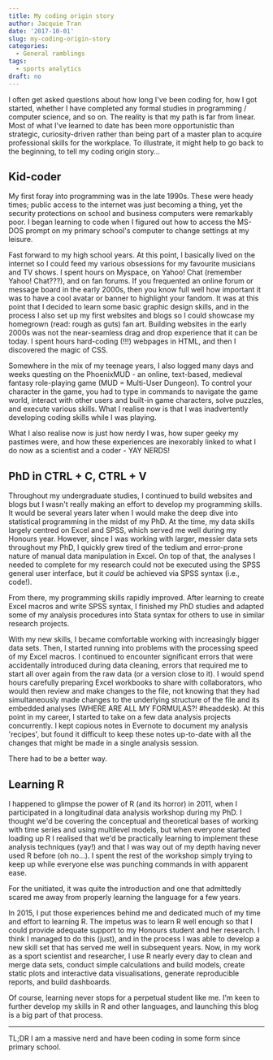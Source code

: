 ```yaml
---
title: My coding origin story
author: Jacquie Tran
date: '2017-10-01'
slug: my-coding-origin-story
categories:
  - General ramblings
tags:
  - sports analytics
draft: no
---
```


I often get asked questions about how long I've been coding for, how I got started, whether I have completed any formal studies in programming / computer science, and so on. The reality is that my path is far from linear. Most of what I've learned to date has been more opportunistic than strategic, curiosity-driven rather than being part of a master plan to acquire professional skills for the workplace. To illustrate, it might help to go back to the beginning, to tell my coding origin story...

## Kid-coder

My first foray into programming was in the late 1990s. These were heady times; public access to the internet was just becoming a thing, yet the security protections on school and business computers were remarkably poor. I began learning to code when I figured out how to access the MS-DOS prompt on my primary school's computer to change settings at my leisure.

Fast forward to my high school years. At this point, I basically lived on the internet so I could feed my various obsessions for my favourite musicians and TV shows. I spent hours on Myspace, on Yahoo! Chat (remember Yahoo! Chat???), and on fan forums. If you frequented an online forum or message board in the early 2000s, then you know full well how important it was to have a cool avatar or banner to highlight your fandom. It was at this point that I decided to learn some basic graphic design skills, and in the process I also set up my first websites and blogs so I could showcase my homegrown (read: rough as guts) fan art. Building websites in the early 2000s was not the near-seamless drag and drop experience that it can be today. I spent hours hard-coding (!!!) webpages in HTML, and then I discovered the magic of CSS.

Somewhere in the mix of my teenage years, I also logged many days and weeks questing on the PhoenixMUD - an online, text-based, medieval fantasy role-playing game (MUD = Multi-User Dungeon). To control your character in the game, you had to type in commands to navigate the game world, interact with other users and built-in game characters, solve puzzles, and execute various skills. What I realise now is that I was inadvertently developing coding skills while I was playing.

What I also realise now is just how nerdy I was, how super geeky my pastimes were, and how these experiences are inexorably linked to what I do now as a scientist and a coder - YAY NERDS!

## PhD in CTRL + C, CTRL + V

Throughout my undergraduate studies, I continued to build websites and blogs but I wasn't really making an effort to develop my programming skills. It would be several years later when I would make the deep dive into statistical programming in the midst of my PhD. At the time, my data skills largely centred on Excel and SPSS, which served me well during my Honours year. However, since I was working with larger, messier data sets throughout my PhD, I quickly grew tired of the tedium and error-prone nature of manual data manipulation in Excel. On top of that, the analyses I needed to complete for my research could not be executed using the SPSS general user interface, but it _could_ be achieved via SPSS syntax (i.e., code!).

From there, my programming skills rapidly improved. After learning to create Excel macros and write SPSS syntax, I finished my PhD studies and adapted some of my analysis procedures into Stata syntax for others to use in similar research projects.

With my new skills, I became comfortable working with increasingly bigger data sets. Then, I started running into problems with the processing speed of my Excel macros. I continued to encounter significant errors that were  accidentally introduced during data cleaning, errors that required me to start all over again from the raw data (or a version close to it). I would spend hours carefully preparing Excel workbooks to share with collaborators, who would then review and make changes to the file, not knowing that they had simultaneously made changes to the underlying structure of the file and its embedded analyses (WHERE ARE ALL MY FORMULAS?! #headdesk). At this point in my career, I started to take on a few data analysis projects concurrently. I kept copious notes in Evernote to document my analysis 'recipes', but found it difficult to keep these notes up-to-date with all the changes that might be made in a single analysis session.

There had to be a better way.

## Learning R

I happened to glimpse the power of R (and its horror) in 2011, when I participated in a longitudinal data analysis workshop during my PhD. I thought we'd be covering the conceptual and theoretical bases of working with time series and using multilevel models, but when everyone started loading up R I realised that we'd be practically learning to implement these analysis techniques (yay!) and that I was way out of my depth having never used R before (oh no...). I spent the rest of the workshop simply trying to keep up while everyone else was punching commands in with apparent ease.

For the unitiated, it was quite the introduction and one that admittedly scared me away from properly learning the language for a few years.

In 2015, I put those experiences behind me and dedicated much of my time and effort to learning R. The impetus was to learn R well enough so that I could provide adequate support to my Honours student and her research. I think I managed to do this (just), and in the process I was able to develop a new skill set that has served me well in subsequent years. Now, in my work as a sport scientist and researcher, I use R nearly every day to clean and merge data sets, conduct simple calculations and build models, create static plots and interactive data visualisations, generate reproducible reports, and build dashboards.

Of course, learning never stops for a perpetual student like me. I'm keen to further develop my skills in R and other languages, and launching this blog is a big part of that process.

----------

TL;DR I am a massive nerd and have been coding in some form since primary school.